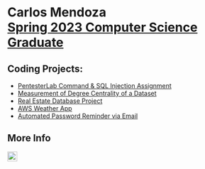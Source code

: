 <h1>Carlos Mendoza <br/><a href="https://github.com/ctmendoz">Spring 2023 Computer Science Graduate</a></h1>

<h2>Coding Projects:</h2>

- <a href="https://github.com/ctmendoz/PentesterLab">PentesterLab Command & SQL Injection Assignment</a>
- <a href="https://github.com/ctmendoz/DegreeCentrality-ASNCounter">Measurement of Degree Centrality of a Dataset</a>
- <a href="https://github.com/ctmendoz/RealEstateDatabase">Real Estate Database Project</a>
- <a href="https://github.com/ctmendoz/AWSWeatherApp">AWS Weather App</a>
- <a href="https://github.com/ctmendoz/EmailPasswordReminder">Automated Password Reminder via Email</a>

<h2> More Info</h2>

[<img align="left" alt="JoshMadakor | LinkedIn" width="22px" src="https://cdn.jsdelivr.net/npm/simple-icons@v3/icons/linkedin.svg" />][linkedin]

[linkedin]: https://www.linkedin.com/in/carlos-mendoza-459503195/
</body>
</html>
